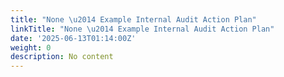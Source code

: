 ```yaml
---
title: "None \u2014 Example Internal Audit Action Plan"
linkTitle: "None \u2014 Example Internal Audit Action Plan"
date: '2025-06-13T01:14:00Z'
weight: 0
description: No content
---
```




